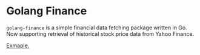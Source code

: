 # Golang Finance

`golang-finance` is a simple financial data fetching package written in Go.
Now supporting retrieval of historical stock price data from Yahoo Finance.

[Exmaple.](https://github.com/yamyard/golang-finance/blob/main/example/main.go)
